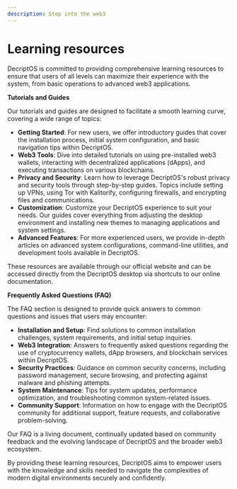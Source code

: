 ```yaml
---
description: Step into the web3
---
```


# Learning resources

DecriptOS is committed to providing comprehensive learning resources to ensure that users of all levels can maximize their experience with the system, from basic operations to advanced web3 applications.

**Tutorials and Guides**

Our tutorials and guides are designed to facilitate a smooth learning curve, covering a wide range of topics:

* **Getting Started**: For new users, we offer introductory guides that cover the installation process, initial system configuration, and basic navigation tips within DecriptOS.
* **Web3 Tools**: Dive into detailed tutorials on using pre-installed web3 wallets, interacting with decentralized applications (dApps), and executing transactions on various blockchains.
* **Privacy and Security**: Learn how to leverage DecriptOS's robust privacy and security tools through step-by-step guides. Topics include setting up VPNs, using Tor with Kalitorify, configuring firewalls, and encrypting files and communications.
* **Customization**: Customize your DecriptOS experience to suit your needs. Our guides cover everything from adjusting the desktop environment and installing new themes to managing applications and system settings.
* **Advanced Features**: For more experienced users, we provide in-depth articles on advanced system configurations, command-line utilities, and development tools available in DecriptOS.

These resources are available through our official website and can be accessed directly from the DecriptOS desktop via shortcuts to our online documentation.

**Frequently Asked Questions (FAQ)**

The FAQ section is designed to provide quick answers to common questions and issues that users may encounter:

* **Installation and Setup**: Find solutions to common installation challenges, system requirements, and initial setup inquiries.
* **Web3 Integration**: Answers to frequently asked questions regarding the use of cryptocurrency wallets, dApp browsers, and blockchain services within DecriptOS.
* **Security Practices**: Guidance on common security concerns, including password management, secure browsing, and protecting against malware and phishing attempts.
* **System Maintenance**: Tips for system updates, performance optimization, and troubleshooting common system-related issues.
* **Community Support**: Information on how to engage with the DecriptOS community for additional support, feature requests, and collaborative problem-solving.

Our FAQ is a living document, continually updated based on community feedback and the evolving landscape of DecriptOS and the broader web3 ecosystem.

By providing these learning resources, DecriptOS aims to empower users with the knowledge and skills needed to navigate the complexities of modern digital environments securely and confidently.
